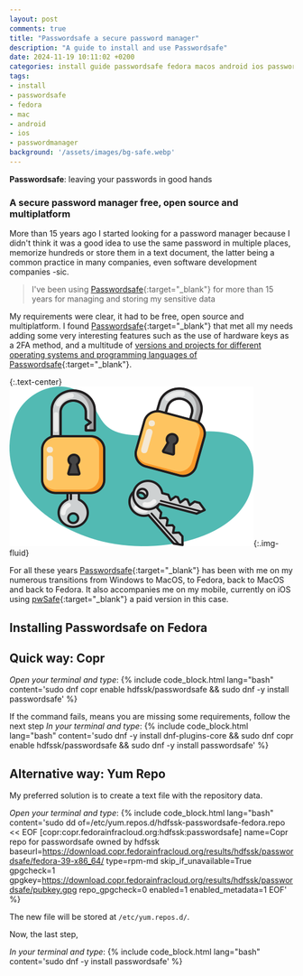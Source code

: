 ```yaml
---
layout: post
comments: true
title: "Passwordsafe a secure password manager"
description: "A guide to install and use Passwordsafe"
date: 2024-11-19 10:11:02 +0200
categories: install guide passwordsafe fedora macos android ios passwordmanager
tags:
- install
- passwordsafe
- fedora
- mac
- android
- ios
- passwordmanager
background: '/assets/images/bg-safe.webp'
---
```


**Passwordsafe**: leaving your passwords in good hands

### A secure password manager free, open source and multiplatform

More than 15 years ago I started looking for a password manager because I didn't think it was a good idea to use the same password in multiple places, memorize hundreds or store them in a text document, the latter being a common practice in many companies, even software development companies -sic.

> I've been using [Passwordsafe](https://pwsafe.org/){:target="_blank"} for more than 15 years for managing and storing my sensitive data

My requirements were clear, it had to be free, open source and multiplatform. I found [Passwordsafe](https://pwsafe.org/){:target="_blank"} that met all my needs adding some very interesting features such as the use of hardware keys as a 2FA method, and a multitude of [versions and projects for different operating systems and programming languages ​​of Passwordsafe](https://pwsafe.org/relatedprojects.shtml){:target="_blank"}.

{:.text-center}
![Passwordsafe](/assets/images/2024-11-19-passwordsafe-a-secure-password-manager-free-open-source-and-multiplatform.webp){:.img-fluid}

For all these years [Passwordsafe](https://pwsafe.org/){:target="_blank"} has been with me on my numerous transitions from Windows to MacOS, to Fedora, back to MacOS and back to Fedora. It also accompanies me on my mobile, currently on iOS using [pwSafe](https://pwsafe.app/ios/){:target="_blank"} a paid version in this case.

## Installing Passwordsafe on Fedora

## Quick way: Copr

*Open your terminal and type*:
{% include code_block.html lang="bash" content='sudo dnf copr enable hdfssk/passwordsafe && sudo dnf -y install passwordsafe' %}

If the command fails, means you are missing some requirements, follow the next step
*In your terminal and type*:
{% include code_block.html lang="bash" content='sudo dnf -y install dnf-plugins-core && sudo dnf copr enable hdfssk/passwordsafe && sudo dnf -y install passwordsafe' %}

## Alternative way: Yum Repo

My preferred solution is to create a text file with the repository data.

*Open your terminal and type*:
{% include code_block.html lang="bash" content='sudo dd of=/etc/yum.repos.d/hdfssk-passwordsafe-fedora.repo << EOF
[copr:copr.fedorainfracloud.org:hdfssk:passwordsafe]
name=Copr repo for passwordsafe owned by hdfssk
baseurl=https://download.copr.fedorainfracloud.org/results/hdfssk/passwordsafe/fedora-39-x86_64/
type=rpm-md
skip_if_unavailable=True
gpgcheck=1
gpgkey=https://download.copr.fedorainfracloud.org/results/hdfssk/passwordsafe/pubkey.gpg
repo_gpgcheck=0
enabled=1
enabled_metadata=1
EOF' %}

The new file will be stored at `/etc/yum.repos.d/`.

Now, the last step,

*In your terminal and type*:
{% include code_block.html lang="bash" content='sudo dnf -y install passwordsafe' %}
